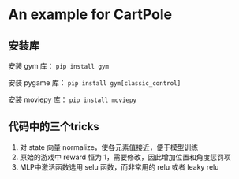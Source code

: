 # An example for CartPole

## 安装库
安装 gym 库： `pip install gym` 

安装 pygame 库： `pip install gym[classic_control]`

安装 moviepy 库： `pip install moviepy`

## 代码中的三个tricks
1. 对 state 向量 normalize，使各元素值接近，便于模型训练
2. 原始的游戏中 reward 恒为 1，需要修改，因此增加位置和角度惩罚项
3. MLP中激活函数选用 selu 函数，而非常用的 relu 或者 leaky relu
